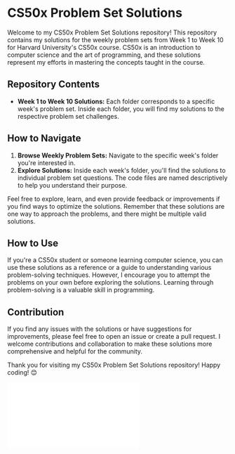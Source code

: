 # CS50x Problem Set Solutions

Welcome to my CS50x Problem Set Solutions repository! This repository contains my solutions for the weekly problem sets from Week 1 to Week 10 for Harvard University's CS50x course. CS50x is an introduction to computer science and the art of programming, and these solutions represent my efforts in mastering the concepts taught in the course.

## Repository Contents

- **Week 1 to Week 10 Solutions:** Each folder corresponds to a specific week's problem set. Inside each folder, you will find my solutions to the respective problem set challenges.

## How to Navigate

1. **Browse Weekly Problem Sets:** Navigate to the specific week's folder you're interested in.
2. **Explore Solutions:** Inside each week's folder, you'll find the solutions to individual problem set questions. The code files are named descriptively to help you understand their purpose.

Feel free to explore, learn, and even provide feedback or improvements if you find ways to optimize the solutions. Remember that these solutions are one way to approach the problems, and there might be multiple valid solutions.

## How to Use

If you're a CS50x student or someone learning computer science, you can use these solutions as a reference or a guide to understanding various problem-solving techniques. However, I encourage you to attempt the problems on your own before exploring the solutions. Learning through problem-solving is a valuable skill in programming.

## Contribution

If you find any issues with the solutions or have suggestions for improvements, please feel free to open an issue or create a pull request. I welcome contributions and collaboration to make these solutions more comprehensive and helpful for the community.

Thank you for visiting my CS50x Problem Set Solutions repository! Happy coding! 😊

![Example Image](CS50x.pdf)

